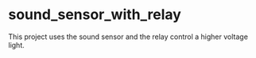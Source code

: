 # sound_sensor_with_relay
This project uses the sound sensor and the relay control a higher voltage light.

